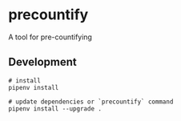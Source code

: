 # precountify
A tool for pre-countifying

## Development

```
# install
pipenv install

# update dependencies or `precountify` command
pipenv install --upgrade .
```
